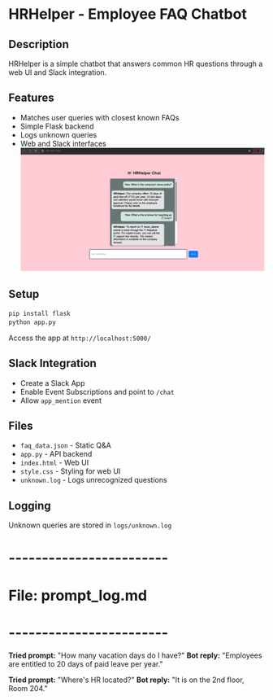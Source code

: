 # HRHelper - Employee FAQ Chatbot

## Description
HRHelper is a simple chatbot that answers common HR questions through a web UI and Slack integration.

## Features
- Matches user queries with closest known FAQs
- Simple Flask backend
- Logs unknown queries
- Web and Slack interfaces
![image alt](https://github.com/Lalit-sharma123/HRHelper_Chatbot/blob/1655af874b997e7ebc8c42678f9a3c7d771ac828/Screenshot%202025-07-29%20231217.png)
## Setup
```bash
pip install flask
python app.py
```
Access the app at `http://localhost:5000/`

## Slack Integration
- Create a Slack App
- Enable Event Subscriptions and point to `/chat`
- Allow `app_mention` event

## Files
- `faq_data.json` - Static Q&A
- `app.py` - API backend
- `index.html` - Web UI
- `style.css` - Styling for web UI
- `unknown.log` - Logs unrecognized questions

## Logging
Unknown queries are stored in `logs/unknown.log`

# ------------------------
# File: prompt_log.md
# ------------------------
**Tried prompt:**
"How many vacation days do I have?"
**Bot reply:**
"Employees are entitled to 20 days of paid leave per year."

**Tried prompt:**
"Where's HR located?"
**Bot reply:**
"It is on the 2nd floor, Room 204."

